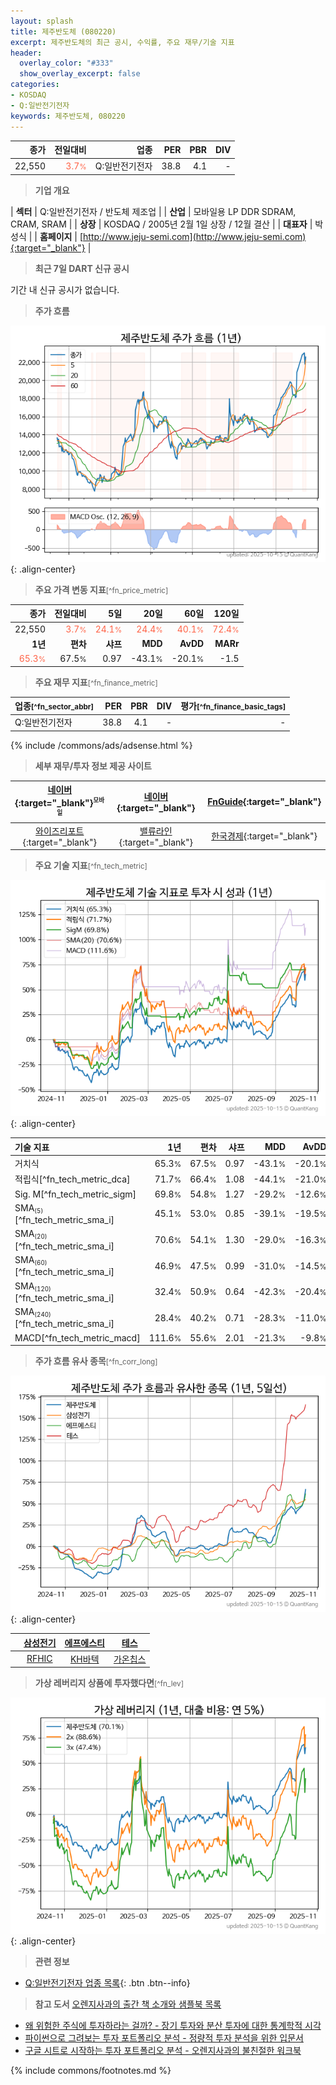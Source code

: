 ```yaml
---
layout: splash
title: 제주반도체 (080220)
excerpt: 제주반도체의 최근 공시, 수익률, 주요 재무/기술 지표
header:
  overlay_color: "#333"
  show_overlay_excerpt: false
categories:
- KOSDAQ
- Q:일반전기전자
keywords: 제주반도체, 080220
---
```


| **종가** | **전일대비** | **업종** | **PER** | **PBR** | **DIV** |
| -------: | -----------: | -------: | ------: | ------: | ------: |
| 22,550 | <span style="color: tomato">3.7<small>%</small></span> | Q:일반전기전자 | 38.8 | 4.1 | - |

<!-- more -->


> **기업 개요**<a id="company"></a>

| <span style="white-space:nowrap;">**섹터**</span> | Q:일반전기전자 / 반도체 제조업 |
| <span style="white-space:nowrap;">**산업**</span> | 모바일용 LP DDR SDRAM, CRAM, SRAM |
| <span style="white-space:nowrap;">**상장**</span> | KOSDAQ / 2005년 2월 1일 상장 / 12월 결산 |
| <span style="white-space:nowrap;">**대표자**</span> | 박성식 |
| <span style="white-space:nowrap;">**홈페이지**</span> | [http://www.jeju-semi.com](http://www.jeju-semi.com){:target="_blank"} |


> **최근 7일 DART 신규 공시**<a id="dart"></a>

기간 내 신규 공시가 없습니다.


> **주가 흐름**<a id="price"></a>

![080220](/stock/images/080220.png){: .align-center}


> **주요 가격 변동 지표**<small>[^fn_price_metric]</small>

| **종가** | **전일대비** | **5일** | **20일** | **60일** | **120일** |
| -------: | -----------: | ------: | -------: | -------: | --------: |
| 22,550 | <span style="color: tomato">3.7<small>%</small></span> | <span style="color: tomato">24.1<small>%</small></span> | <span style="color: tomato">24.4<small>%</small></span> | <span style="color: tomato">40.1<small>%</small></span> | <span style="color: tomato">72.4<small>%</small></span> |
| **1년** | **편차** | **샤프** | **MDD** | **AvDD** | **MARr** |
| <span style="color: tomato">65.3<small>%</small></span> | 67.5<small>%</small> | 0.97 | -43.1<small>%</small> | -20.1<small>%</small> | -1.5 |


> **주요 재무 지표**<small>[^fn_finance_metric]</small>

| **업종**<small>[^fn_sector_abbr]</small> | **PER** | **PBR** | **DIV** | **평가**<small>[^fn_finance_basic_tags]</small> |
| :--------------------------------------- | ------: | ------: | ------: | ----------------------------------------------: |
| Q:일반전기전자 | 38.8 | 4.1 | - | - |



{% include /commons/ads/adsense.html %}

> **세부 재무/투자 정보 제공 사이트**

| [네이버](https://m.stock.naver.com/domestic/stock/080220/finance/summary){:target="_blank"}<sup><small>모바일</small></sup> | [네이버](https://finance.naver.com/item/coinfo.naver?code=080220){:target="_blank"} | [FnGuide](https://comp.fnguide.com/SVO2/ASP/SVD_Invest.asp?gicode=A080220&MenuYn=Y){:target="_blank"} |
| :---: | :---: | :---: |
| [와이즈리포트](https://comp.wisereport.co.kr/company/c1040001.aspx?cmp_cd=080220){:target="_blank"} | [밸류라인](https://www.valueline.co.kr/finance/summary/080220){:target="_blank"} | [한국경제](https://markets.hankyung.com/stock/080220/financial-summary){:target="_blank"} |


> **주요 기술 지표**<small>[^fn_tech_metric]</small>


![080220](/stock/images/080220_tech.png){: .align-center}

| **기술 지표** | **1년** | **편차** | **샤프** | **MDD** | **AvDD** |
| :------------ | ------: | -----------: | -------: | ------: | -------: |
| 거치식 | 65.3<small>%</small> | 67.5<small>%</small> | 0.97 | -43.1<small>%</small> | -20.1<small>%</small> |
| 적립식[^fn_tech_metric_dca] | 71.7<small>%</small> | 66.4<small>%</small> | 1.08 | -44.1<small>%</small> | -21.0<small>%</small> |
| Sig. M[^fn_tech_metric_sigm] | 69.8<small>%</small> | 54.8<small>%</small> | 1.27 | -29.2<small>%</small> | -12.6<small>%</small> |
| SMA<small><sub>(5)</sub></small>[^fn_tech_metric_sma_i] | 45.1<small>%</small> | 53.0<small>%</small> | 0.85 | -39.1<small>%</small> | -19.5<small>%</small> |
| SMA<small><sub>(20)</sub></small>[^fn_tech_metric_sma_i] | 70.6<small>%</small> | 54.1<small>%</small> | 1.30 | -29.0<small>%</small> | -16.3<small>%</small> |
| SMA<small><sub>(60)</sub></small>[^fn_tech_metric_sma_i] | 46.9<small>%</small> | 47.5<small>%</small> | 0.99 | -31.0<small>%</small> | -14.5<small>%</small> |
| SMA<small><sub>(120)</sub></small>[^fn_tech_metric_sma_i] | 32.4<small>%</small> | 50.9<small>%</small> | 0.64 | -42.3<small>%</small> | -20.4<small>%</small> |
| SMA<small><sub>(240)</sub></small>[^fn_tech_metric_sma_i] | 28.4<small>%</small> | 40.2<small>%</small> | 0.71 | -28.3<small>%</small> | -11.0<small>%</small> |
| MACD[^fn_tech_metric_macd] | 111.6<small>%</small> | 55.6<small>%</small> | 2.01 | -21.3<small>%</small> | -9.8<small>%</small> |


> **주가 흐름 유사 종목**<a id="corr"></a><small>[^fn_corr_long]</small>

![080220](/stock/images/080220_corr.png){: .align-center}

|       | [삼성전기](/009150/) | [에프에스티](/036810/) | [테스](/095610/) |
| :---: | :------------------------------------: | :------------------------------------: | :------------------------------------: |
|       | [RFHIC](/218410/) | [KH바텍](/060720/) | [가온칩스](/399720/) |


> **가상 레버리지 상품에 투자했다면**<a id="2x"></a><small>[^fn_lev]</small>

![080220](/stock/images/080220_2x.png){: .align-center}


> **관련 정보**

- [Q:일반전기전자 업종 목록](/stats/sector/kosdaq_업종_일반전기전자_종목/){: .btn .btn--info}

> **참고 도서** [오렌지사과의 출간 책 소개와 샘플북 목록](https://kongdori.tistory.com/691)

- [왜 위험한 주식에 투자하라는 걸까? - 장기 투자와 분산 투자에 대한 통계학적 시각](https://kongdori.tistory.com/421)
- [파이썬으로 그려보는 투자 포트폴리오 분석  - 정량적 투자 분석을 위한 입문서](https://kongdori.tistory.com/643)
- [구글 시트로 시작하는 투자 포트폴리오 분석 - 오렌지사과의 불친절한 워크북](https://kongdori.tistory.com/449)


{% include commons/footnotes.md %}
